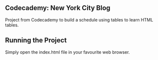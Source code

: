 ## Codecademy: New York City Blog
Project from Codecademy to build a schedule using tables to learn HTML tables.

## Running the Project

Simply open the index.html file in your favourite web browser.